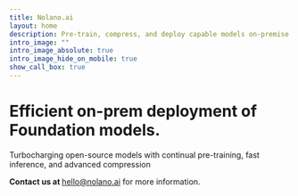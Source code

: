 ```yaml
---
title: Nolano.ai
layout: home
description: Pre-train, compress, and deploy capable models on-premise or on the cloud.
intro_image: ""
intro_image_absolute: true
intro_image_hide_on_mobile: true
show_call_box: true
---
```

# Efficient on-prem deployment of Foundation models.

Turbocharging open-source models with continual pre-training, fast inference, and advanced compression

<b> Contact us at </b>  [hello@nolano.ai](mailto:hello@nolano.ai) for more information.

